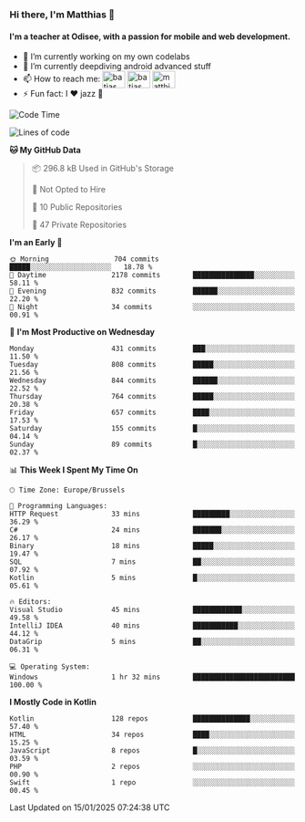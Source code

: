 ### Hi there, I'm Matthias 👋

#### I'm a teacher at Odisee, with a passion for mobile and web development.

- 🔭 I’m currently working on my own codelabs
- 🌱 I’m currently deepdiving android advanced stuff
- 📫 How to reach me: <a href="https://dev.to/batjas" target="_blank"><img align="center" src="https://raw.githubusercontent.com/rahuldkjain/github-profile-readme-generator/master/src/images/icons/Social/devto.svg" alt="batjas" height="30" width="40" /></a>
<a href="https://twitter.com/batjas" target="_blank"><img align="center" src="https://raw.githubusercontent.com/rahuldkjain/github-profile-readme-generator/master/src/images/icons/Social/twitter.svg" alt="batjas" height="30" width="40" /></a>
<a href="https://linkedin.com/in/matthiasdruwé" target="_blank"><img align="center" src="https://raw.githubusercontent.com/rahuldkjain/github-profile-readme-generator/master/src/images/icons/Social/linked-in-alt.svg" alt="matthiasdruwé" height="30" width="40" /></a>
- ⚡ Fun fact: I ❤ jazz 🎷


<!--START_SECTION:waka-->
![Code Time](http://img.shields.io/badge/Code%20Time-1%2C356%20hrs%2018%20mins-blue)

![Lines of code](https://img.shields.io/badge/From%20Hello%20World%20I%27ve%20Written-6.0%20million%20lines%20of%20code-blue)

**🐱 My GitHub Data** 

> 📦 296.8 kB Used in GitHub's Storage 
 > 
> 🚫 Not Opted to Hire
 > 
> 📜 10 Public Repositories 
 > 
> 🔑 47 Private Repositories 
 > 
**I'm an Early 🐤** 

```text
🌞 Morning                704 commits         █████░░░░░░░░░░░░░░░░░░░░   18.78 % 
🌆 Daytime                2178 commits        ███████████████░░░░░░░░░░   58.11 % 
🌃 Evening                832 commits         ██████░░░░░░░░░░░░░░░░░░░   22.20 % 
🌙 Night                  34 commits          ░░░░░░░░░░░░░░░░░░░░░░░░░   00.91 % 
```
📅 **I'm Most Productive on Wednesday** 

```text
Monday                   431 commits         ███░░░░░░░░░░░░░░░░░░░░░░   11.50 % 
Tuesday                  808 commits         █████░░░░░░░░░░░░░░░░░░░░   21.56 % 
Wednesday                844 commits         ██████░░░░░░░░░░░░░░░░░░░   22.52 % 
Thursday                 764 commits         █████░░░░░░░░░░░░░░░░░░░░   20.38 % 
Friday                   657 commits         ████░░░░░░░░░░░░░░░░░░░░░   17.53 % 
Saturday                 155 commits         █░░░░░░░░░░░░░░░░░░░░░░░░   04.14 % 
Sunday                   89 commits          █░░░░░░░░░░░░░░░░░░░░░░░░   02.37 % 
```


📊 **This Week I Spent My Time On** 

```text
🕑︎ Time Zone: Europe/Brussels

💬 Programming Languages: 
HTTP Request             33 mins             █████████░░░░░░░░░░░░░░░░   36.29 % 
C#                       24 mins             ███████░░░░░░░░░░░░░░░░░░   26.17 % 
Binary                   18 mins             █████░░░░░░░░░░░░░░░░░░░░   19.47 % 
SQL                      7 mins              ██░░░░░░░░░░░░░░░░░░░░░░░   07.92 % 
Kotlin                   5 mins              █░░░░░░░░░░░░░░░░░░░░░░░░   05.61 % 

🔥 Editors: 
Visual Studio            45 mins             ████████████░░░░░░░░░░░░░   49.58 % 
IntelliJ IDEA            40 mins             ███████████░░░░░░░░░░░░░░   44.12 % 
DataGrip                 5 mins              ██░░░░░░░░░░░░░░░░░░░░░░░   06.31 % 

💻 Operating System: 
Windows                  1 hr 32 mins        █████████████████████████   100.00 % 
```

**I Mostly Code in Kotlin** 

```text
Kotlin                   128 repos           ██████████████░░░░░░░░░░░   57.40 % 
HTML                     34 repos            ████░░░░░░░░░░░░░░░░░░░░░   15.25 % 
JavaScript               8 repos             █░░░░░░░░░░░░░░░░░░░░░░░░   03.59 % 
PHP                      2 repos             ░░░░░░░░░░░░░░░░░░░░░░░░░   00.90 % 
Swift                    1 repo              ░░░░░░░░░░░░░░░░░░░░░░░░░   00.45 % 
```




 Last Updated on 15/01/2025 07:24:38 UTC
<!--END_SECTION:waka-->
